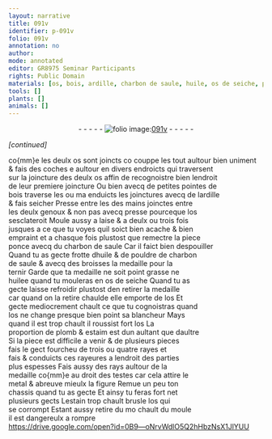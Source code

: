 ```yaml
---
layout: narrative
title: 091v
identifier: p-091v
folio: 091v
annotation: no
author:
mode: annotated
editor: GR8975 Seminar Participants
rights: Public Domain
materials: [os, bois, ardille, charbon de saule, huile, os de seiche, plomb, estaim, metal, estain]
tools: []
plants: []
animals: []
---
```


<div class="folio" align="center">- - - - - <a href="http://gallica.bnf.fr/ark:/12148/btv1b10500001g/f188.image" target="_blank"><img src="https://cu-mkp.github.io/2017-workshop-edition/assets/photo-icon.png" alt="folio image: " style="display:inline-block; margin-bottom:-3px;"/>091v</a> - - - - - </div>  
 
*[continued]*
  
co{mm}e les deulx <span class="m">os</span> sont joincts co couppe les tout aultour bien uniment<br/> & fais des coches e aultour en divers endroicts qui traversent<br/> sur la joincture des deulx <span class="m">os</span> affin de recognoistre bien lendroit<br/> de leur premiere joincture Ou bien avecq de petites pointes de<br/> <span class="m">bois</span> traverse les ou ma enduicts les joinctures avecq de l<span class="m">ardille</span><br/> & fais seicher Presse entre les des mains joinctes entre<br/> les deulx genoux & non pas avecq presse pourceque l<span class="m">os</span><br/> sesclateroit Moule aussy a laise & a deulx ou trois fois<br/> jusques a ce que tu voyes quil soict bien acache & bien<br/> empraint et a chasque fois plustost que remectre la piece<br/> ponce avecq du <span class="m">charbon de saule</span> Car il faict bien despouiller<br/> Quand tu as gecte frotte d<span class="m">huile</span> & de pouldre de <span class="m">charbon<br/> de saule</span> & avecq des broisses la medaille pour la<br/> ternir Garde que ta medaille ne soit point grasse ne<br/> huilee quand tu mouleras en <span class="m">os de seiche</span> Quand tu as<br/> gecte laisse refroidir plustost den retirer la medaille<br/> car quand on la retire chaulde elle emporte de l<span class="m">os</span> Et<br/> gecte mediocrement chault ce que tu cognoistras quand<br/> l<span class="m">os</span> ne change presque bien point sa blancheur Mays<br/> quand il est trop chault il roussist fort l<span class="m">os</span> La<br/> proportion de <span class="m">plomb</span> & <span class="m">estaim</span> est dun aultant que daultre<br/> Si la piece est difficile a venir & de plusieurs pieces<br/> fais le gect fourcheu de trois ou quatre rayes et<br/> fais & conduicts ces rayeures a lendroit des parties<br/> plus espesses Fais aussy des rays aultour de la<br/> medaille co{mm}e au droit des testes car cela attire le<br/> <span class="m">metal</span> & abreuve mieulx la figure Remue un peu ton<br/> chassis quand tu as gecte Et ainsy tu feras fort net<br/> plusieurs gects L<span class="m">estain</span> trop chault brusle l<span class="m">os</span> qui<br/> se corrompt Estant aussy retire du mo chault du moule<br/> il est dangereulx a rompre<br/>   https://drive.google.com/open?id=0B9—oNrvWdlO5Q2hHbzNsX1JlYUU  
 
